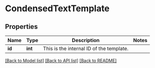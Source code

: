 # CondensedTextTemplate

## Properties
Name | Type | Description | Notes
------------ | ------------- | ------------- | -------------
**id** | **int** | This is the internal ID of the template. | 

[[Back to Model list]](../README.md#documentation-for-models) [[Back to API list]](../README.md#documentation-for-api-endpoints) [[Back to README]](../README.md)


